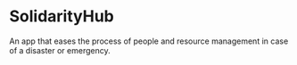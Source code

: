 # SolidarityHub

An app that eases the process of people and resource management in case of a disaster or emergency.

